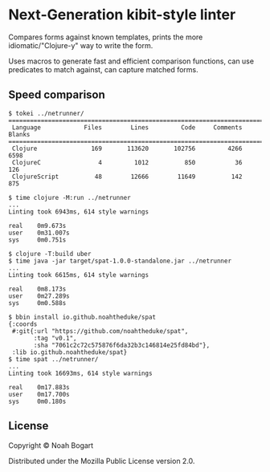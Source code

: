 # Next-Generation kibit-style linter

Compares forms against known templates, prints the more idiomatic/"Clojure-y" way to
write the form.

Uses macros to generate fast and efficient comparison functions, can use predicates to
match against, can capture matched forms.

## Speed comparison

```
$ tokei ../netrunner/
===============================================================================
 Language            Files        Lines         Code     Comments       Blanks
===============================================================================
 Clojure               169       113620       102756         4266         6598
 ClojureC                4         1012          850           36          126
 ClojureScript          48        12666        11649          142          875

$ time clojure -M:run ../netrunner
...
Linting took 6943ms, 614 style warnings

real    0m9.673s
user    0m31.007s
sys     0m0.751s

$ clojure -T:build uber
$ time java -jar target/spat-1.0.0-standalone.jar ../netrunner
...
Linting took 6615ms, 614 style warnings

real    0m8.173s
user    0m27.289s
sys     0m0.588s

$ bbin install io.github.noahtheduke/spat
{:coords
 #:git{:url "https://github.com/noahtheduke/spat",
       :tag "v0.1",
       :sha "7061c2c72c575876f6da32b3c146814e25fd84bd"},
 :lib io.github.noahtheduke/spat}
$ time spat ../netrunner/
...
Linting took 16693ms, 614 style warnings

real    0m17.883s
user    0m17.700s
sys     0m0.180s
```

## License

Copyright © Noah Bogart

Distributed under the Mozilla Public License version 2.0.
